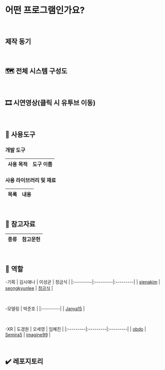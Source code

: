 # 어떤 프로그램인가요?


<br>

## 제작 동기


<br>

## 🗺️ 전체 시스템 구성도


<br>

## 🎞️ 시연영상(클릭 시 유투브 이동)

<br>

## 🔧 사용도구
### 개발 도구
| 사용 목적 | 도구 이름 |
|:---------|:---------|


### 사용 라이브러리 및 재료
| 목록 | 내용 |
|:---------|:---------|

<br>

## 📜 참고자료
| 종류 | 참고문헌 |
|:---------|:---------|

<br>

## 💪 역할
-기획
| 김시애나 | 이성균 | 정금식 | 
|:---------|:---------|:---------|
| [sienakim](https://github.com/sienakim) | [seongkyunlee](https://github.com/seongkyunlee) | [정금식](https://github.com) |

<br>

-모델링
| 박준호 |
|:---------|
| [Janya15](https://github.com/Janya15) |

<br>

-XR
| 도경원 | 오세영 | 임혜진 | 
|:---------|:---------|:---------|
| [obdo](https://github.com/fortress43-dev) | [Semira5](https://github.com/Semira5) | [imagine99](https://github.com/imagine99) |

<br>

## ✔️ 레포지토리
